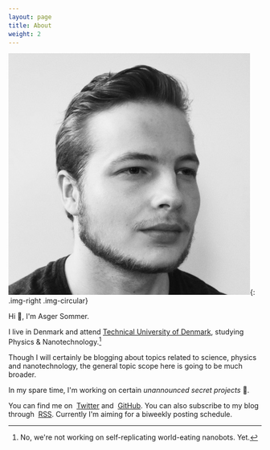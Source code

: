 ```yaml
---
layout: page
title: About
weight: 2
---
```


![test](/assets/profile.jpg){: .img-right .img-circular}

Hi :wave:, I'm Asger Sommer.

I live in Denmark and attend [Technical University of
Denmark](http://www.dtu.dk/), studying Physics & Nanotechnology.[^1]

Though I will certainly be blogging about topics related to science, physics and
nanotechnology, the general topic scope here is going to be much broader.

[^1]: No, we're not working on self-replicating world-eating nanobots. Yet.

In my spare time, I'm working on certain *unannounced secret projects* :ghost:.

You can find me on <a href="https://twitter.com/AsgerSommer"><i class="fa fa-twitter" aria-hidden="true" style="margin-right: 4px"></i>Twitter</a> and <a href="https://github.com/AsgerSommer"><i class="fa fa-github-alt" aria-hidden="true" style="margin-right: 4px"></i>GitHub</a>. You can also subscribe to my blog through <a href="http://asgersommer.com/rss.xml"><i class="fa fa-rss" aria-hidden="true" style="margin-right: 4px"></i>RSS</a>. Currently I'm aiming for a biweekly posting schedule.
